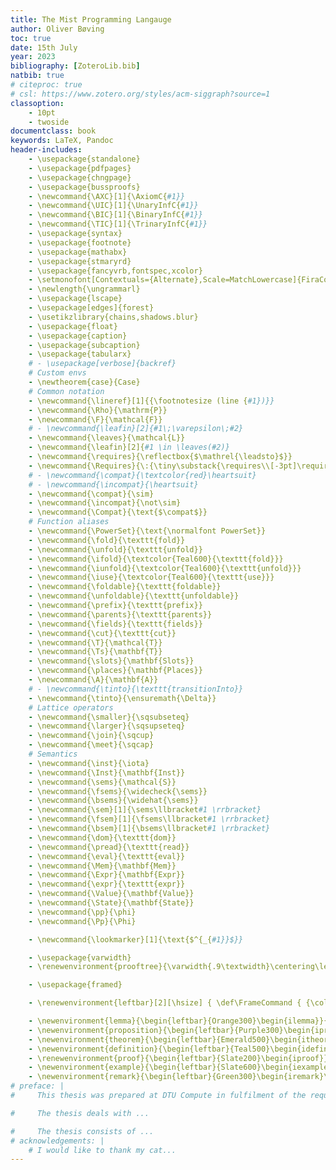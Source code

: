 ```yaml
---
title: The Mist Programming Langauge
author: Oliver Bøving
toc: true
date: 15th July
year: 2023
bibliography: [ZoteroLib.bib]
natbib: true
# citeproc: true
# csl: https://www.zotero.org/styles/acm-siggraph?source=1
classoption:
    - 10pt
    - twoside
documentclass: book
keywords: LaTeX, Pandoc
header-includes:
    - \usepackage{standalone}
    - \usepackage{pdfpages}
    - \usepackage{chngpage}
    - \usepackage{bussproofs}
    - \newcommand{\AXC}[1]{\AxiomC{#1}}
    - \newcommand{\UIC}[1]{\UnaryInfC{#1}}
    - \newcommand{\BIC}[1]{\BinaryInfC{#1}}
    - \newcommand{\TIC}[1]{\TrinaryInfC{#1}}
    - \usepackage{syntax}
    - \usepackage{footnote}
    - \usepackage{mathabx}
    - \usepackage{stmaryrd}
    - \usepackage{fancyvrb,fontspec,xcolor}
    - \setmonofont[Contextuals={Alternate},Scale=MatchLowercase]{FiraCode Nerd Font}
    - \newlength{\ungrammarl}
    - \usepackage{lscape}
    - \usepackage[edges]{forest}
    - \usetikzlibrary{chains,shadows.blur}
    - \usepackage{float}
    - \usepackage{caption}
    - \usepackage{subcaption}
    - \usepackage{tabularx}
    # - \usepackage[verbose]{backref}
    # Custom envs
    - \newtheorem{case}{Case}
    # Common notation
    - \newcommand{\lineref}[1]{{\footnotesize (line {#1})}}
    - \newcommand{\Rho}{\mathrm{P}}
    - \newcommand{\F}{\mathcal{F}}
    # - \newcommand{\leafin}[2]{#1\;\varepsilon\;#2}
    - \newcommand{\leaves}{\mathcal{L}}
    - \newcommand{\leafin}[2]{#1 \in \leaves(#2)}
    - \newcommand{\requires}{\reflectbox{$\mathrel{\leadsto}$}}
    - \newcommand{\Requires}{\:{\tiny\substack{\requires\\[-3pt]\requires}}\:}
    # - \newcommand{\compat}{\textcolor{red}\heartsuit}
    # - \newcommand{\incompat}{\heartsuit}
    - \newcommand{\compat}{\sim}
    - \newcommand{\incompat}{\not\sim}
    - \newcommand{\Compat}{\text{$\compat$}}
    # Function aliases
    - \newcommand{\PowerSet}{\text{\normalfont PowerSet}}
    - \newcommand{\fold}{\texttt{fold}}
    - \newcommand{\unfold}{\texttt{unfold}}
    - \newcommand{\ifold}{\textcolor{Teal600}{\texttt{fold}}}
    - \newcommand{\iunfold}{\textcolor{Teal600}{\texttt{unfold}}}
    - \newcommand{\iuse}{\textcolor{Teal600}{\texttt{use}}}
    - \newcommand{\foldable}{\texttt{foldable}}
    - \newcommand{\unfoldable}{\texttt{unfoldable}}
    - \newcommand{\prefix}{\texttt{prefix}}
    - \newcommand{\parents}{\texttt{parents}}
    - \newcommand{\fields}{\texttt{fields}}
    - \newcommand{\cut}{\texttt{cut}}
    - \newcommand{\T}{\mathcal{T}}
    - \newcommand{\Ts}{\mathbf{T}}
    - \newcommand{\slots}{\mathbf{Slots}}
    - \newcommand{\places}{\mathbf{Places}}
    - \newcommand{\A}{\mathbf{A}}
    # - \newcommand{\tinto}{\texttt{transitionInto}}
    - \newcommand{\tinto}{\ensuremath{\Delta}}
    # Lattice operators
    - \newcommand{\smaller}{\sqsubseteq}
    - \newcommand{\larger}{\sqsupseteq}
    - \newcommand{\join}{\sqcup}
    - \newcommand{\meet}{\sqcap}
    # Semantics
    - \newcommand{\inst}{\iota}
    - \newcommand{\Inst}{\mathbf{Inst}}
    - \newcommand{\sems}{\mathcal{S}}
    - \newcommand{\fsems}{\widecheck{\sems}}
    - \newcommand{\bsems}{\widehat{\sems}}
    - \newcommand{\sem}[1]{\sems\llbracket#1 \rrbracket}
    - \newcommand{\fsem}[1]{\fsems\llbracket#1 \rrbracket}
    - \newcommand{\bsem}[1]{\bsems\llbracket#1 \rrbracket}
    - \newcommand{\dom}{\texttt{dom}}
    - \newcommand{\pread}{\texttt{read}}
    - \newcommand{\eval}{\texttt{eval}}
    - \newcommand{\Mem}{\mathbf{Mem}}
    - \newcommand{\Expr}{\mathbf{Expr}}
    - \newcommand{\expr}{\texttt{expr}}
    - \newcommand{\Value}{\mathbf{Value}}
    - \newcommand{\State}{\mathbf{State}}
    - \newcommand{\pp}{\phi}
    - \newcommand{\Pp}{\Phi}

    - \newcommand{\lookmarker}[1]{\text{$^{_{#1}}$}}

    - \usepackage{varwidth}
    - \renewenvironment{prooftree}{\varwidth{.9\textwidth}\centering\leavevmode}{\DisplayProof\endvarwidth}

    - \usepackage{framed}

    - \renewenvironment{leftbar}[2][\hsize] { \def\FrameCommand { {\color{#2}\vrule width 3pt} \hspace{0pt} } \MakeFramed{\hsize#1\advance\hsize-\width\FrameRestore} } {\endMakeFramed}

    - \newenvironment{lemma}{\begin{leftbar}{Orange300}\begin{ilemma}}{\end{ilemma}\end{leftbar}}
    - \newenvironment{proposition}{\begin{leftbar}{Purple300}\begin{iproposition}}{\end{iproposition}\end{leftbar}}
    - \newenvironment{theorem}{\begin{leftbar}{Emerald500}\begin{itheorem}}{\end{itheorem}\end{leftbar}}
    - \newenvironment{definition}{\begin{leftbar}{Teal500}\begin{idefinition}}{\end{idefinition}\end{leftbar}}
    - \renewenvironment{proof}{\begin{leftbar}{Slate200}\begin{iproof}}{\end{iproof}\end{leftbar}}
    - \newenvironment{example}{\begin{leftbar}{Slate600}\begin{iexample}\normalfont}{\end{iexample}\end{leftbar}}
    - \newenvironment{remark}{\begin{leftbar}{Green300}\begin{iremark}\normalfont}{\end{iremark}\end{leftbar}}
# preface: |
#     This thesis was prepared at DTU Compute in fulfilment of the requirements for acquiring an M.Sc. in Engineering.

#     The thesis deals with ...

#     The thesis consists of ...
# acknowledgements: |
    # I would like to thank my cat...
---
```

